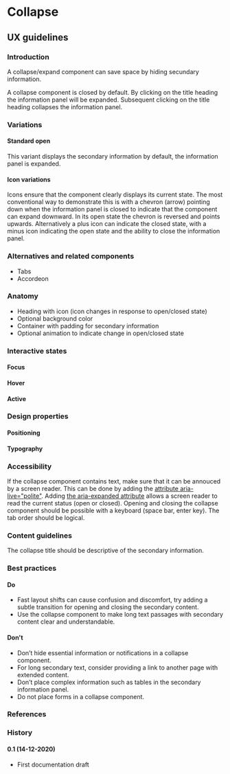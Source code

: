 <!-- \*Status: **In development\*** -->

# Collapse

## UX guidelines

### Introduction

A collapse/expand component can save space by hiding secundary information.

A collapse component is closed by default. By clicking on the title heading the information panel will be expanded. Subsequent clicking on the title heading collapses the information panel.

### Variations

#### Standard open

This variant displays the secondary information by default, the information panel is expanded.

#### Icon variations

Icons ensure that the component clearly displays its current state. The most conventional way to demonstrate this is with a chevron (arrow) pointing down when the information panel is closed to indicate that the component can expand downward. In its open state the chevron is reversed and points upwards. Alternatively a plus icon can indicate the closed state, with a minus icon indicating the open state and the ability to close the information panel.

### Alternatives and related components

- Tabs
- Accordeon

### Anatomy

- Heading with icon (icon changes in response to open/closed state)
- Optional background color
- Container with padding for secondary information
- Optional animation to indicate change in open/closed state

### Interactive states

#### Focus

#### Hover

#### Active

### Design properties

#### Positioning

#### Typography

### Accessibility

If the collapse component contains text, make sure that it can be annouced by a screen reader. This can be done by adding the [attribute aria-live="polite"](https://www.w3.org/TR/wai-aria/#aria-live). Adding [the aria-expanded attribute](https://www.w3.org/TR/wai-aria/#aria-expanded) allows a screen reader to read the current status (open or closed). Opening and closing the collapse component should be possible with a keyboard (space bar, enter key). The tab order should be logical.

### Content guidelines

The collapse title should be descriptive of the secondary information.

### Best practices

#### Do

- Fast layout shifts can cause confusion and discomfort, try adding a subtle transition for opening and closing the secondary content.
- Use the collapse component to make long text passages with secondary content clear and understandable.

#### Don't

- Don’t hide essential information or notifications in a collapse component.
- For long secondary text, consider providing a link to another page with extended content.
- Don’t place complex information such as tables in the secondary information panel.
- Do not place forms in a collapse component.

### References

### History

#### 0.1 (14-12-2020)

- First documentation draft
